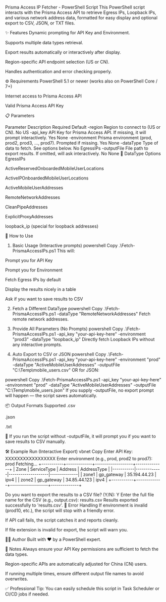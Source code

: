 Prisma Access IP Fetcher - PowerShell Script
This PowerShell script interacts with the Prisma Access API to retrieve Egress IPs, Loopback IPs, and various network address data, formatted for easy display and optional export to CSV, JSON, or TXT files.

✨ Features
Dynamic prompting for API Key and Environment.

Supports multiple data types retrieval.

Export results automatically or interactively after display.

Region-specific API endpoint selection (US or CN).

Handles authentication and error checking properly.

⚙️ Requirements
PowerShell 5.1 or newer (works also on PowerShell Core / 7+)

Internet access to Prisma Access API

Valid Prisma Access API Key

📋 Parameters

Parameter	Description	Required	Default
-region	Region to connect to (US or CN).	No	US
-api_key	API Key for Prisma Access API. If missing, it will prompt interactively.	Yes	None
-environment	Prisma environment (prod, prod2, prod3, ..., prod7). Prompted if missing.	Yes	None
-dataType	Type of data to fetch. See options below.	No	EgressIPs
-outputFile	File path to export results. If omitted, will ask interactively.	No	None
📂 DataType Options
EgressIPs

ActiveReservedOnboardedMobileUserLocations

ActiveIPOnboardedMobileUserLocations

ActiveMobileUserAddresses

RemoteNetworkAddresses

CleanPipeAddresses

ExplicitProxyAddresses

loopback_ip (special for loopback addresses)

🚀 How to Use
1. Basic Usage (Interactive prompts)
powershell
Copy
.\Fetch-PrismaAccessIPs.ps1
This will:

Prompt you for API Key

Prompt you for Environment

Fetch Egress IPs by default

Display the results nicely in a table

Ask if you want to save results to CSV

2. Fetch a Different DataType
powershell
Copy
.\Fetch-PrismaAccessIPs.ps1 -dataType "RemoteNetworkAddresses"
Fetch remote network addresses.

3. Provide All Parameters (No Prompts)
powershell
Copy
.\Fetch-PrismaAccessIPs.ps1 -api_key "your-api-key-here" -environment "prod3" -dataType "loopback_ip"
Directly fetch Loopback IPs without any interactive prompts.

4. Auto Export to CSV or JSON
powershell
Copy
.\Fetch-PrismaAccessIPs.ps1 -api_key "your-api-key-here" -environment "prod" -dataType "ActiveMobileUserAddresses" -outputFile "C:\Temp\mobile_users.csv"
OR for JSON:

powershell
Copy
.\Fetch-PrismaAccessIPs.ps1 -api_key "your-api-key-here" -environment "prod" -dataType "ActiveMobileUserAddresses" -outputFile "C:\Temp\mobile_users.json"
If you supply -outputFile, no export prompt will happen — the script saves automatically.

📦 Output Formats Supported
.csv

.json

.txt

💬 If you run the script without -outputFile, it will prompt you if you want to save results to CSV manually.

🛠️ Example Run (Interactive Export)
vbnet
Copy
Enter API Key: XXXXXXXXXXXXXXXXX
Enter environment (e.g., prod, prod2 to prod7): prod
Fetching...
+-----------+-------------+-------------------+--------------+
| Zone      | ServiceType | Address            | AddressType  |
|-----------|-------------|--------------------|--------------|
| zone1     | gp_gateway   | 35.194.44.23        | ipv4         |
| zone2     | gp_gateway   | 34.85.44.123        | ipv4         |
+-----------+-------------+-------------------+--------------+

Do you want to export the results to a CSV file? (Y/N): Y
Enter the full file name for the CSV (e.g., output.csv): results.csv
Results exported successfully to 'results.csv'.
🚧 Error Handling
If environment is invalid (prod10, etc.), the script will stop with a friendly error.

If API call fails, the script catches it and reports cleanly.

If file extension is invalid for export, the script will warn you.

👨‍💻 Author
Built with ❤️ by a PowerShell expert.

📌 Notes
Always ensure your API Key permissions are sufficient to fetch the data types.

Region-specific APIs are automatically adjusted for China (CN) users.

If running multiple times, ensure different output file names to avoid overwrites.

✅ Professional Tip: You can easily schedule this script in Task Scheduler or CI/CD jobs if needed.

